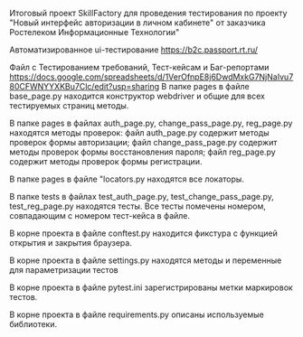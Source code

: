 Итоговый проект SkillFactory для проведения тестирования по проекту "Новый интерфейс авторизации в личном кабинете" от заказчика Ростелеком Информационные Технологии"

Автоматизированное ui-тестирование https://b2c.passport.rt.ru/

Файл с Тестированием требований, Тест-кейсам и Баг-репортами https://docs.google.com/spreadsheets/d/1VerOfnpE8j6DwdMxkG7NjNaIvu780CFWNYYXKBu7Clc/edit?usp=sharing
В папке pages в файле base_page.py находится конструктор webdriver и общие для всех тестируемых страниц методы.

В папке pages в файлах auth_page.py, change_pass_page.py, reg_page.py находятся методы проверок: файл auth_page.py содержит методы проверок формы авторизации; файл change_pass_page.py содержит методы проверок формы восстановления пароля; файл reg_page.py содержит методы проверок формы регистрации.

В папке pages в файле "locators.py находятся все локаторы.

В папке tests в файлах test_auth_page.py, test_change_pass_page.py, test_reg_page.py находятся тесты. Все тесты помечены номером, совпадающим с номером тест-кейса в файле.

В корне проекта в файле conftest.py находится фикстура с функцией открытия и закрытия браузера.

В корне проекта в файле settings.py находятся методы и переменные для параметризации тестов

В корне проекта в файле pytest.ini зарегистрированы метки маркировок тестов.

В корне проекта в файле requirements.py описаны используемые библиотеки.
